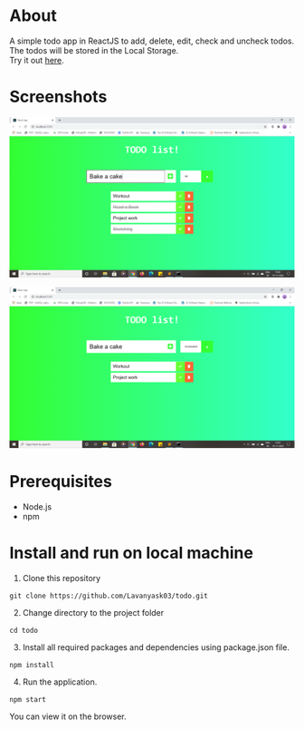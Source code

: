 # About
A simple todo app in ReactJS to add, delete, edit, check and uncheck todos. The todos will be stored in the Local Storage.<br> Try it out [here](https://lavanya-todo.herokuapp.com/).

# Screenshots
![screenshot1](https://github.com/Lavanyask03/todo/blob/master/screenshots/todo-app-1.png?raw=true)

![screenshot2](https://github.com/Lavanyask03/todo/blob/master/screenshots/todo-app-2.png?raw=true)

# Prerequisites
* Node.js
* npm

# Install and run on local machine
1. Clone this repository 
```
git clone https://github.com/Lavanyask03/todo.git
```
2. Change directory to the project folder
```
cd todo
```
3. Install all required packages and dependencies using package.json file.
```
npm install
```
4. Run the application.
```
npm start
```

You can view it on the browser.
